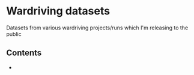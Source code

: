 # Wardriving datasets

Datasets from various wardriving projects/runs which I'm releasing to the public

## Contents

*
